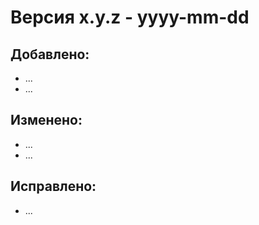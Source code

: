 
[//]: # (Этот файл заполняется вручную на основании описаний pull request'ов и отдельных коммитов)
[//]: # (Формат файла основан на рекомендациях согласно https://keepachangelog.com/ru/1.1.0/)
[//]: # (Формат файла основан на рекомендациях согласно https://keepachangelog.com/ru/1.1.0/)
[//]: # (1. Для проектов с тегами: версия указывается в формате x.y.z-tagname - yyyy-mm-dd, )
[//]: # (где x.y.z - опциональный номер версии, который может отсутствовать или принимать иные формы)
[//]: # (Номер версии в формате x.y.z-tagname определяется командой <git describe --tags>)
[//]: # (Проставление тега и обновление данного файла с указанием соответствующей версии )
[//]: # (должны выполняться одним коммитом, непосредственно в основную ветку проекта, после объединения pull request'а.)
[//]: # (2. Для проектов без тегов: версия указывается в формате x.y.z - yyyy-mm-dd)
[//]: # (Номер версии в формате x.y.z определяется командой <git describe --tags>, где к числу разряда z прибавляется 1)
[//]: # (Обновление данного файла с указанием соответствующей версии должно выполняться непосредственно в основную ветку проекта)
[//]: # (3. Заголовок версии является заголовком первого уровня # или подчеркнуто ==)
[//]: # (При заполнении файла следует придерживаться секций со следующими заголовками:)
[//]: # (Добавлено, Изменено, Исправлено, Устарело, Удалено, Безопасность)
[//]: # (Зависимости указываются в секции "Изменено" в формате "Зависимости: имя_компонента x.y.z")
[//]: # (Заголовки секций являются заголовками второго уровня ## или подчеркнуто --)
[//]: # (Если изменений в секции не было, для нее заголовок не пишется)

Версия x.y.z - yyyy-mm-dd
=================================================

Добавлено:
----------

* ...
* ...


Изменено:
---------

* ...
* ...


Исправлено:
-----------
* ...

